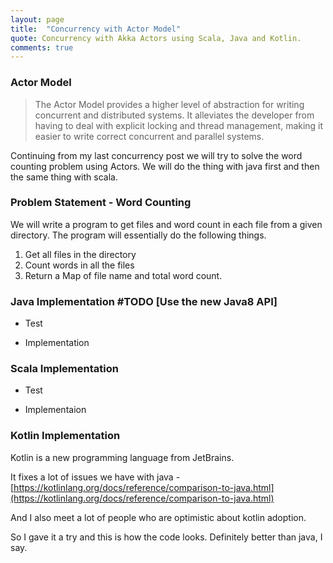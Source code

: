 ```yaml
---
layout: page
title:  "Concurrency with Actor Model"
quote: Concurrency with Akka Actors using Scala, Java and Kotlin.
comments: true
---
```

  
### Actor Model

> The Actor Model provides a higher level of abstraction for writing concurrent and distributed systems. It alleviates the developer from having to deal with explicit locking and thread management, making it easier to write correct concurrent and parallel systems.

Continuing from my last concurrency post we will try to solve the word counting problem using Actors. We will do the thing with java first and then the same thing with scala. 

### Problem Statement - Word Counting

We will write a program to get files and word count in each file from a given directory.
The program will essentially do the following things.

1. Get all files in the directory
2. Count words in all the files
3. Return a Map of file name and total word count.

### Java Implementation #TODO [Use the new Java8 API]

- Test

<script src="https://gist.github.com/kunalkanojia/8202d0690208949054eee8b88cec8da2.js"></script>

- Implementation

<script src="https://gist.github.com/kunalkanojia/a540eef7eafe00dd253f18e9351367f6.js"></script>

### Scala Implementation

 - Test
 
 <script src="https://gist.github.com/kunalkanojia/918becb053956ad24ceba24bb12f3134.js"></script>

 - Implementaion

<script src="https://gist.github.com/kunalkanojia/36bacddf2b4a947e215580b68c660878.js"></script>


### Kotlin Implementation

Kotlin is a new programming language from JetBrains.

It fixes a lot of issues we have with java - [https://kotlinlang.org/docs/reference/comparison-to-java.html](https://kotlinlang.org/docs/reference/comparison-to-java.html)

And I also meet a lot of people who are optimistic about kotlin adoption. 

So I gave it a try and this is how the code looks. Definitely better than java, I say.

<script src="https://gist.github.com/kunalkanojia/198f6c063bd12621341827330e59171c.js"></script>
